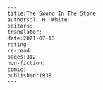 
    ---
    title:The Sword In The Stone
    authors:T. H. White
    editors:
    translator:
    date:2021-07-13
    rating:
    re-read:
    pages:312
    non-fiction:
    comic:
    published:1938
    ---

    